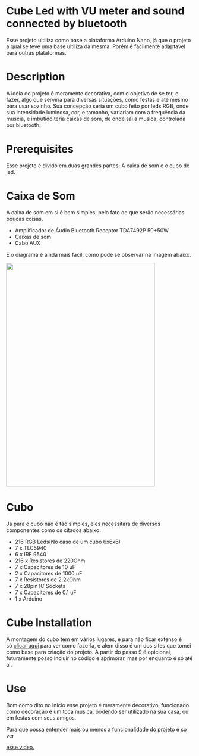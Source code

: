 # Cube Led with VU meter and sound connected by bluetooth

 Esse projeto ultiliza como base a plataforma Arduino Nano, já que o projeto a qual se teve uma base ultiliza da mesma. Porém é facilmente adaptavel para outras plataformas.

# Description 

A ideia do projeto é meramente decorativa, com o objetivo de se ter, e fazer, algo que serviria para diversas situações, como festas e até mesmo para usar sozinho. Sua concepção seria um cubo feito por leds RGB, onde sua intensidade luminosa, cor, e tamanho, variariam com a frequência da muscia, e imbutido teria caixas de som, de onde sai a musica, controlada por bluetooth.

# Prerequisites 

Esse projeto é divido em duas grandes partes: A caixa de som e o cubo de led.

# Caixa de Som

A caixa de som em si é bem simples, pelo fato de que serão necessárias poucas coisas.
<ul>
<li>Amplificador de &Aacute;udio Bluetooth Receptor TDA7492P 50+50W</li>
<li>Caixas de som</li>
<li>Cabo AUX</li>
</ul>
E o diagrama é ainda mais facil, como pode se observar na imagem abaixo.

<p><img src="https://github.com/LilianSSanson/Cube-Led-Com-VU-Meter-Via-Bluethooth/blob/master/Amplificador%20de%20%C3%81udio%20Bluetooth.jpg" width="400" height="600" /></p>

# Cubo 

<p>J&aacute; para o cubo n&atilde;o &eacute; t&atilde;o simples, eles necessitar&aacute; de diversos componentes como os citados abaixo.</p>
<ul>
<li>216 RGB Leds(No caso de um cubo 6x6x6)</li>
<li>7 x TLC5940</li>
<li>6 x IRF 9540</li>
<li>216 x Resistores de 220Ohm</li>
<li>7 x Capacitores de 10 uF</li>
<li>2 x Capacitores de 1000 uF</li>
<li>7 x Resistores de 2.2kOhm</li>
<li>7 x 28pin IC Sockets</li>
<li>7 x Capacitores de 0.1 uF&nbsp;</li>
<li>1 x Arduino</li>
</ul>

# Cube Installation

<p>A montagem do cubo tem em v&aacute;rios lugares, e para n&atilde;o ficar extenso &eacute; s&oacute;&nbsp;<a href="https://www.instructables.com/id/RGB-LED-Cube-With-Bluetooth-App-AnimationCreator/">clicar aqui</a>&nbsp;para ver como faze-la, e al&eacute;m disso &eacute; um dos sites que tomei como base para cria&ccedil;&atilde;o do projeto. A partir do passo 9 &eacute; opicional, futuramente posso incluir no c&oacute;digo e aprimorar, mas por enquanto &eacute; s&oacute; at&eacute; ai.</p>

# Use

Bom como dito no inicio esse projeto é meramente decorativo, funcionado como decoração e um toca musica, podendo ser utilizado na sua casa, ou em festas com seus amigos.

Para que possa entender mais ou menos a funcionalidade do projeto é so ver<p><a href="https://www.youtube.com/watch?v=hyaItBO_Ryo" target="_blank" rel="noopener">esse video.</a></p>

